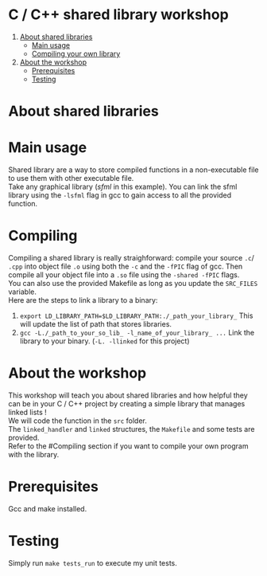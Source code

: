 <h1>C / C++ shared library workshop</h1>
<!-- TABLE OF CONTENTS -->
  <ol>
    <li>
      <a href="#About-shared-libraries">About shared libraries</a>
      <ul>
        <li><a href="#inner-working">Main usage</a>
        <li><a href="#compiling">Compiling your own library</a>
      </ul>
    </li>
    <li>
      <a href="#about-the-workshop">About the workshop</a>
      <ul> 
        <li><a href="#prerequisites">Prerequisites</a></li>
        <li><a href="#testing">Testing</a></li>
      </ul>
    </li>
  </ol>
      
# About shared libraries


# Main usage
Shared library are a way to store compiled functions in a non-executable file to use them with other executable file.    
Take any graphical library (_sfml_ in this example). You can link the sfml library using the `-lsfml` flag in gcc to gain access to all the provided function.

# Compiling
Compiling a shared library is really straighforward: compile your source `.c`/ `.cpp` into object file `.o` using both the `-c` and the `-fPIC` flag of gcc. Then compile all your object file into a `.so` file using the `-shared -fPIC` flags.    
You can also use the provided Makefile as long as you update the `SRC_FILES` variable.    
Here are the steps to link a library to a binary:
1. `export LD_LIBRARY_PATH=$LD_LIBRARY_PATH:./_path_your_library_` This will update the list of path that stores libraries.
2. `gcc -L./_path_to_your_so_lib_ -l_name_of_your_library_ ...` Link the library to your binary. (`-L. -llinked` for this project)

# About the workshop
This workshop will teach you about shared libraries and how helpful they can be in your C / C++ project by creating a simple library that manages linked lists !    
We will code the function in the `src` folder.    
The `linked_handler` and `linked` structures, the `Makefile` and some tests are provided.    
Refer to the #Compiling section if you want to compile your own program with the library.

# Prerequisites
Gcc and make installed.

# Testing
Simply run `make tests_run` to execute my unit tests.
